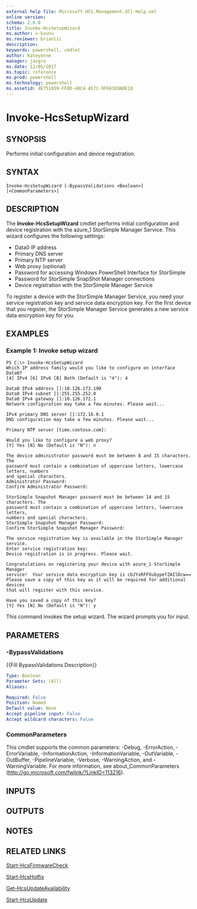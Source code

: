 ```yaml
---
external help file: Microsoft.HCS.Management.dll-Help.xml
online version: 
schema: 2.0.0
title: Invoke-HcsSetupWizard
ms.author: v-kaunu
ms.reviewer: brianlic
description: 
keywords: powershell, cmdlet
author: Kateyanne
manager: jasgro
ms.date: 12/05/2017
ms.topic: reference
ms.prod: powershell
ms.technology: powershell
ms.assetid: 4E751059-FF8D-48C4-A57C-9F663E0ADE18
---
```


# Invoke-HcsSetupWizard

## SYNOPSIS
Performs initial configuration and device registration.

## SYNTAX

```
Invoke-HcsSetupWizard [-BypassValidations <Boolean>] [<CommonParameters>]
```

## DESCRIPTION
The **Invoke-HcsSetupWizard** cmdlet performs initial configuration and device registration with the azure_1 StorSimple Manager Service.
This wizard configures the following settings: 

- Data0 IP address 
- Primary DNS server 
- Primary NTP server 
- Web proxy (optional) 
- Password for accessing Windows PowerShell Interface for StorSimple 
- Password for StorSimple SnapShot Manager connections
- Device registration with the StorSimple Manager Service

To register a device with the StorSimple Manager Service, you need your service registration key and service data encryption key.
For the first device that you register, the StorSimple Manager Service generates a new service data encryption key for you.

## EXAMPLES

### Example 1: Invoke setup wizard
```
PS C:\> Invoke-HcsSetupWizard
Which IP address family would you like to configure on interface Data0? 
[4] IPv4 [6] IPv6 [B] Both (Default is "4"): 4

Data0 IPv4 address []:10.126.173.190
Data0 IPv4 subnet []:255.255.252.0
Data0 IPv4 gateway []:10.126.172.1
Network configuration may take a few minutes. Please wait... 

IPv4 primary DNS server []:172.16.0.1
DNS configuration may take a few minutes. Please wait... 

Primary NTP server [time.contoso.com]: 

Would you like to configure a web proxy? 
[Y] Yes [N] No (Default is "N"): n

The device administrator password must be between 8 and 15 characters. The 
password must contain a combination of uppercase letters, lowercase letters, numbers 
and special characters. 
Administrator Password: 
Confirm Administrator Password: 

StorSimple Snapshot Manager password must be between 14 and 15 characters. The 
password must contain a combination of uppercase letters, lowercase letters, 
numbers and special characters. 
StorSimple Snapshot Manager Password: 
Confirm StorSimple Snapshot Manager Password: 

The service registration key is available in the StorSimple Manager service. 
Enter service registration key:                                                 
Device registration is in progress. Please wait. 

Congratulations on registering your device with azure_1 StorSimple Manager 
service!  Your service data encryption key is cbJYxRFFXubypefZAIlDcw==
Please save a copy of this key as it will be required for additional devices 
that will register with this service. 

Have you saved a copy of this key? 
[Y] Yes [N] No (Default is "N"): y
```

This command invokes the setup wizard.
The wizard prompts you for input.

## PARAMETERS

### -BypassValidations
{{Fill BypassValidations Description}}

```yaml
Type: Boolean
Parameter Sets: (All)
Aliases: 

Required: False
Position: Named
Default value: None
Accept pipeline input: False
Accept wildcard characters: False
```

### CommonParameters
This cmdlet supports the common parameters: -Debug, -ErrorAction, -ErrorVariable, -InformationAction, -InformationVariable, -OutVariable, -OutBuffer, -PipelineVariable, -Verbose, -WarningAction, and -WarningVariable. For more information, see about_CommonParameters (http://go.microsoft.com/fwlink/?LinkID=113216).

## INPUTS

## OUTPUTS

## NOTES

## RELATED LINKS

[Start-HcsFirmwareCheck](./Start-HcsFirmwareCheck.md)

[Start-HcsHotfix](./Start-HcsHotfix.md)

[Get-HcsUpdateAvailability](./Get-HcsUpdateAvailability.md)

[Start-HcsUpdate](./Start-HcsUpdate.md)

